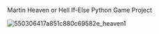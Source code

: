 Martin Heaven or Hell If-Else Python Game Project

![550306417a851c880c69582e_heaven1](https://user-images.githubusercontent.com/89170112/142346711-caa994d6-5b9b-434d-8ee9-adc951b00f1e.jpg)
